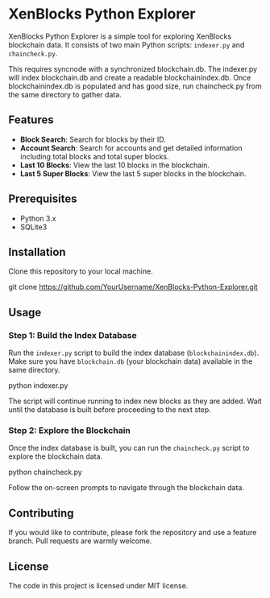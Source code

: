 # XenBlocks Python Explorer

XenBlocks Python Explorer is a simple tool for exploring XenBlocks blockchain data. It consists of two main Python scripts: `indexer.py` and `chaincheck.py`.

This requires syncnode with a synchronized blockchain.db. The indexer.py will index blockchain.db and create a readable blockchainindex.db. Once blockchainindex.db is populated and has good size, run chaincheck.py from the same directory to gather data. 



## Features

- **Block Search**: Search for blocks by their ID.
- **Account Search**: Search for accounts and get detailed information including total blocks and total super blocks.
- **Last 10 Blocks**: View the last 10 blocks in the blockchain. 
- **Last 5 Super Blocks**: View the last 5 super blocks in the blockchain. 

## Prerequisites

- Python 3.x
- SQLite3

## Installation

Clone this repository to your local machine.

git clone https://github.com/YourUsername/XenBlocks-Python-Explorer.git


## Usage

### Step 1: Build the Index Database

Run the `indexer.py` script to build the index database (`blockchainindex.db`). Make sure you have `blockchain.db` (your blockchain data) available in the same directory.

python indexer.py

The script will continue running to index new blocks as they are added. Wait until the database is built before proceeding to the next step.

### Step 2: Explore the Blockchain

Once the index database is built, you can run the `chaincheck.py` script to explore the blockchain data.

python chaincheck.py


Follow the on-screen prompts to navigate through the blockchain data.

## Contributing

If you would like to contribute, please fork the repository and use a feature branch. Pull requests are warmly welcome.

## License

The code in this project is licensed under MIT license.
